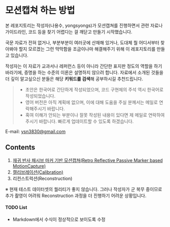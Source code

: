 # 모션캡쳐 하는 방법

본 레포지토리는 작성자(나용수, yongsyongs)가 모션캡쳐를 진행하면서 관련 자료나 가이드라인, 코드 등을 찾기 어렵다는 걸 깨닫고 만들기 시작했습니다.

국문 자료가 전혀 없거나, 부분부분이 여러곳에 산재해 있거나, 도대체 뭘 어디서부터 찾아봐야 할지 모르겠는 그런 막막함을 조금이나마 해결해주기 위해 이 레포지토리를 만들고 있습니다.

작성자는 이 자료가 교과서나 레퍼런스 등이 아니라 간단한 표지판 정도의 역할을 하기 바라기에, 증명을 하는 수준의 이론은 설명하지 않으려 합니다. 자료에서 소개된 것들을 더 깊이 알고싶으신 분들은 해당 **키워드를 검색**해 공부하시길 추천드립니다.


> - 초안은 한국어로 간단하게 작성되었으며, 코드 구현체의 주석 역시 한국어로 작성되었습니다.
> - 영어 버전은 아직 계획에 없으며, 이에 대해 도움을 주실 분께서는 메일로 연락해주시기 바랍니다.
> - 혹여 이해가 안되는 부분이나 잘못 작성된 내용이 있다면 제 메일로 연락하여 주시기 바랍니다. 빠르게 업데이트할 수 있도록 하겠습니다.


E-mail: ysn3830@gmail.com



## Contents

1. [재귀 반사 패시브 마커 기반 모션캡쳐(Retro Reflective Passive Marker based MotionCapture)](./docs/retro-reflective-passive-marker-based-motion-capture.md)
2. [캘리브레이션(Calibration)](./docs/calibration.md)
3. 리컨스트럭션(Reconstruction)


※ 현재 테스트 데이터셋의 퀄리티가 좋지 않습니다. 그러나 작성자가 군 복무 중이므로 추가 촬영이 어려워 Reconstruction 과정을 더 진행하기 어려운 상황입니다.

#### TODO List
 - Markdown에서 수식이 정상적으로 보이도록 수정